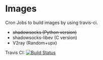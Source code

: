 # Images
Cron Jobs to build images by using travis-ci.

+ ~~shadowsocks (Python version)~~
+ shadowsocks-libev (C version)
+ V2ray (Random+upx)

Travis CI: [![Build Status](https://travis-ci.org/swoiow/ftw-travis-ci.svg?branch=master)](https://travis-ci.org/swoiow/ftw-travis-ci)
